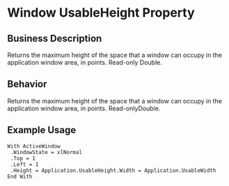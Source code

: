 # Window UsableHeight Property

## Business Description
Returns the maximum height of the space that a window can occupy in the application window area, in points. Read-only Double.

## Behavior
Returns the maximum height of the space that a window can occupy in the application window area, in points. Read-onlyDouble.

## Example Usage
```vba
With ActiveWindow 
 .WindowState = xlNormal 
 .Top = 1 
 .Left = 1 
 .Height = Application.UsableHeight.Width = Application.UsableWidth 
End With
```